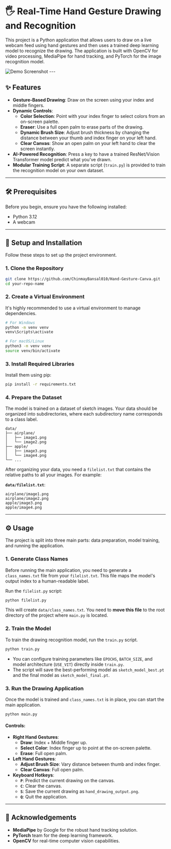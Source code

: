 # 🖐️ Real-Time Hand Gesture Drawing and Recognition

This project is a Python application that allows users to draw on a live webcam feed using hand gestures and then uses a trained deep learning model to recognize the drawing. The application is built with OpenCV for video processing, MediaPipe for hand tracking, and PyTorch for the image recognition model.

![Demo Screenshot](https://i.imgur.com/your-demo-image.gif) ---

## ✨ Features

* **Gesture-Based Drawing**: Draw on the screen using your index and middle fingers.
* **Dynamic Controls**:
    * **Color Selection**: Point with your index finger to select colors from an on-screen palette.
    * **Eraser**: Use a full open palm to erase parts of the drawing.
    * **Dynamic Brush Size**: Adjust brush thickness by changing the distance between your thumb and index finger on your left hand.
    * **Clear Canvas**: Show an open palm on your left hand to clear the screen instantly.
* **AI-Powered Recognition**: Press a key to have a trained ResNet/Vision Transformer model predict what you've drawn.
* **Modular Training Script**: A separate script (`train.py`) is provided to train the recognition model on your own dataset.

---

## 🛠️ Prerequisites

Before you begin, ensure you have the following installed:
* Python 3.12
* A webcam

---

## 🚀 Setup and Installation

Follow these steps to set up the project environment.

### 1. Clone the Repository

```bash
git clone https://github.com/ChinmayBansal010/Hand-Gesture-Canva.git
cd your-repo-name
```

### 2. Create a Virtual Environment

It's highly recommended to use a virtual environment to manage dependencies.

```bash
# For Windows
python -m venv venv
venv\Scripts\activate

# For macOS/Linux
python3 -m venv venv
source venv/bin/activate
```

### 3. Install Required Libraries

Install them using pip:

```bash
pip install -r requirements.txt
```

### 4. Prepare the Dataset

The model is trained on a dataset of sketch images. Your data should be organized into subdirectories, where each subdirectory name corresponds to a class label.

```
data/
├── airplane/
│   ├── image1.png
│   └── image2.png
├── apple/
│   ├── image3.png
│   └── image4.png
└── ...
```

After organizing your data, you need a `filelist.txt` that contains the relative paths to all your images. For example:

**`data/filelist.txt`**:
```
airplane/image1.png
airplane/image2.png
apple/image3.png
apple/image4.png
```

---

## ⚙️ Usage

The project is split into three main parts: data preparation, model training, and running the application.

### 1. Generate Class Names

Before running the main application, you need to generate a `class_names.txt` file from your `filelist.txt`. This file maps the model's output index to a human-readable label.

Run the `filelist.py` script:

```bash
python filelist.py
```

This will create `data/class_names.txt`. You need to **move this file** to the root directory of the project where `main.py` is located.

### 2. Train the Model

To train the drawing recognition model, run the `train.py` script.

```bash
python train.py
```

* You can configure training parameters like `EPOCHS`, `BATCH_SIZE`, and model architecture (`USE_VIT`) directly inside `train.py`.
* The script will save the best-performing model as `sketch_model_best.pt` and the final model as `sketch_model_final.pt`.

### 3. Run the Drawing Application

Once the model is trained and `class_names.txt` is in place, you can start the main application.

```bash
python main.py
```

#### Controls:

* **Right Hand Gestures**:
    * **Draw**: Index + Middle finger up.
    * **Select Color**: Index finger up to point at the on-screen palette.
    * **Erase**: Full open palm.
* **Left Hand Gestures**:
    * **Adjust Brush Size**: Vary distance between thumb and index finger.
    * **Clear Canvas**: Full open palm.
* **Keyboard Hotkeys**:
    * **`P`**: Predict the current drawing on the canvas.
    * **`C`**: Clear the canvas.
    * **`S`**: Save the current drawing as `hand_drawing_output.png`.
    * **`Q`**: Quit the application.

---

## 🙏 Acknowledgements

* **MediaPipe** by Google for the robust hand tracking solution.
* **PyTorch** team for the deep learning framework.
* **OpenCV** for real-time computer vision capabilities.
